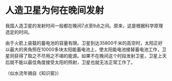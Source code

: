 # 人造卫星为何在晚间发射

我国人造卫星的发射时间一般都在晚间7点至9点之间。原来，这是根据科学原理选定的时间。

由于火箭上装载的蓄电池的容量有限。卫星到达35800千米的高空时，太阳正好以最大的夹角照在10000多块太阳能蓄电池上，使太阳能电池接替蓄电池工作，卫星则获得了取之不尽用之不竭的能源。如果不在晚间这个时段发射卫星，卫星上天后就不能以最佳角度接受太阳的照射，卫星也就无法正常工作了。

（似水流年摘自《知识窗》）